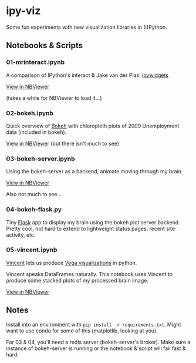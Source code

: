 # ipy-viz

Some fun experiments with new visualization libraries in (I)Python.

## Notebooks & Scripts

### 01-mrinteract.ipynb

A comparison of IPython's interact & Jake van der Plas' [ipywidgets](https://github.com/jakevdp/ipywidgets)

[View in NBViewer](http://nbviewer.ipython.org/github/sburns/ipy-viz/blob/master/01-mrinteract.ipynb) 

(takes a while for NBViewer to load it...)

### 02-bokeh.ipynb

Quick overview of [Bokeh](http://bokeh.pydata.org) with chloropleth plots of 2009 Unemployment data (included in bokeh).

[View in NBViewer](http://nbviewer.ipython.org/github/sburns/ipy-viz/blob/master/02-bokeh.ipynb) (but there isn't much to see)

### 03-bokeh-server.ipynb

Using the bokeh-server as a backend, animate moving through my brain.

[View in NBViewer](http://nbviewer.ipython.org/github/sburns/ipy-viz/blob/master/03-bokeh-server.ipynb)

Also not much to see...

### 04-bokeh-flask.py

Tiny [Flask](http://flask.pocoo.org) app to display my brain using the bokeh plot server backend. Pretty cool, not hard to extend to lightweight status pages, recent site activity, etc.


### 05-vincent.ipynb

[Vincent](http://vincent.readthedocs.org/en/latest/) lets us produce [Vega visualizations](http://trifacta.github.io/vega/) in python.

Vincent speaks DataFrames naturally. This notebook uses Vincent to produce some stacked plots of my processed brain image.

[View in NBViewer](http://nbviewer.ipython.org/github/sburns/ipy-viz/blob/master/05-vincent.ipynb)

## Notes

Install into an environment with `pip install -r requirements.txt`. Might want to use conda for some of this (matplotlib, looking at you).

For 03 & 04, you'll need a redis server (bokeh-server's broker). Make sure a instance of bokeh-server is running or the notebook & script will fail fast & hard.
